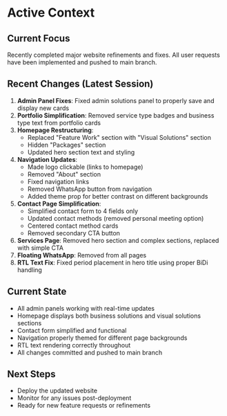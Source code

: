 # Active Context

## Current Focus
Recently completed major website refinements and fixes. All user requests have been implemented and pushed to main branch.

## Recent Changes (Latest Session)
1. **Admin Panel Fixes**: Fixed admin solutions panel to properly save and display new cards
2. **Portfolio Simplification**: Removed service type badges and business type text from portfolio cards
3. **Homepage Restructuring**: 
   - Replaced "Feature Work" section with "Visual Solutions" section
   - Hidden "Packages" section
   - Updated hero section text and styling
4. **Navigation Updates**:
   - Made logo clickable (links to homepage)
   - Removed "About" section
   - Fixed navigation links
   - Removed WhatsApp button from navigation
   - Added theme prop for better contrast on different backgrounds
5. **Contact Page Simplification**:
   - Simplified contact form to 4 fields only
   - Updated contact methods (removed personal meeting option)
   - Centered contact method cards
   - Removed secondary CTA button
6. **Services Page**: Removed hero section and complex sections, replaced with simple CTA
7. **Floating WhatsApp**: Removed from all pages
8. **RTL Text Fix**: Fixed period placement in hero title using proper BiDi handling

## Current State
- All admin panels working with real-time updates
- Homepage displays both business solutions and visual solutions sections
- Contact form simplified and functional
- Navigation properly themed for different page backgrounds
- RTL text rendering correctly throughout
- All changes committed and pushed to main branch

## Next Steps
- Deploy the updated website
- Monitor for any issues post-deployment
- Ready for new feature requests or refinements
